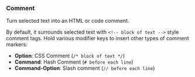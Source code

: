 ### Comment

Turn selected text into an HTML or code comment. 

By default, it surrounds selected text with `<!-- block of text -->` style comment tags. Hold various modifier keys to insert other types of comment markers:

* **Option**: CSS Comment (`/* block of text */`)
* **Command**: Hash Comment (`# before each line`)
* **Command-Option**: Slash comment (`// before each line`)

